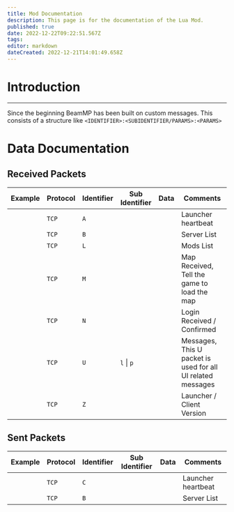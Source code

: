 ```yaml
---
title: Mod Documentation
description: This page is for the documentation of the Lua Mod.
published: true
date: 2022-12-22T09:22:51.567Z
tags: 
editor: markdown
dateCreated: 2022-12-21T14:01:49.658Z
---
```


# Introduction

***

Since the beginning BeamMP has been built on custom messages. This consists of a structure like `<IDENTIFIER>:<SUBIDENTIFIER/PARAMS>:<PARAMS>`

# Data Documentation
## Received Packets

| Example | Protocol | Identifier | Sub Identifier | Data | Comments |
|---------|----------|------------|----------------|------|----------|
|         | `TCP`    | `A`        |                |      | Launcher heartbeat |
|         | `TCP`    | `B`        |                |      | Server List |
|         | `TCP`    | `L`        |                |      | Mods List |
|         | `TCP`    | `M`        |                |      | Map Received, Tell the game to load the map |
|         | `TCP`    | `N`        |                |      | Login Received / Confirmed |
|         | `TCP`    | `U`        | `l` \| `p`               |      | Messages, This U packet is used for all UI related messages |
|         | `TCP`    | `Z`        |                |      | Launcher / Client Version |

## Sent Packets

| Example | Protocol | Identifier | Sub Identifier | Data | Comments |
|---------|----------|------------|----------------|------|----------|
|         | `TCP`    | `C`        |                |      | Launcher heartbeat |
|         | `TCP`    | `B`        |                |      | Server List |
